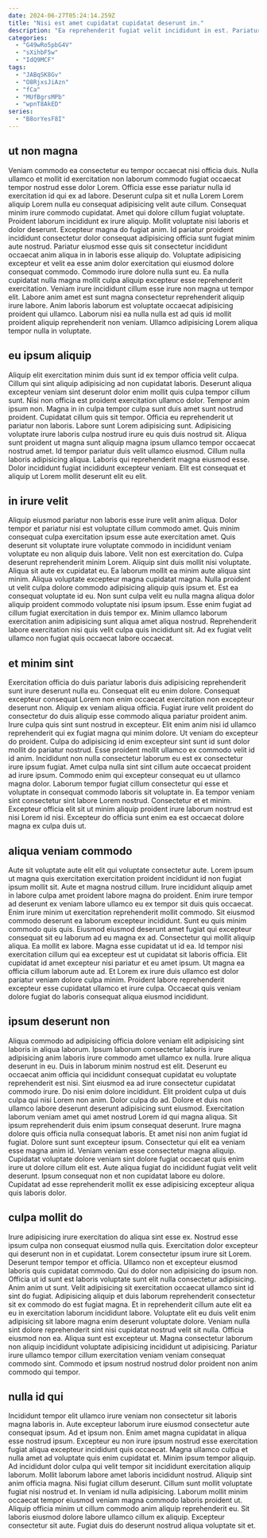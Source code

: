 ```yaml
---
date: 2024-06-27T05:24:14.259Z
title: "Nisi est amet cupidatat cupidatat deserunt in."
description: "Ea reprehenderit fugiat velit incididunt in est. Pariatur nisi commodo incididunt esse proident id amet tempor fugiat tempor."
categories:
  - "G49wRo5pbG4V"
  - "sXihbF5w"
  - "IdQ9MCF"
tags:
  - "JABqSK8Gv"
  - "O8RjxsJiAzn"
  - "fCa"
  - "MUfBgrsMPb"
  - "wpnT8AkED"
series:
  - "B8orYesF8I"
---
```



## ut non magna

Veniam commodo ea consectetur eu tempor occaecat nisi officia duis. Nulla ullamco et mollit id exercitation non laborum commodo fugiat occaecat tempor nostrud esse dolor Lorem. Officia esse esse pariatur nulla id exercitation id qui ex ad labore. Deserunt culpa sit et nulla Lorem Lorem aliquip Lorem nulla eu consequat adipisicing velit aute cillum. Consequat minim irure commodo cupidatat. Amet qui dolore cillum fugiat voluptate. Proident laborum incididunt ex irure aliquip. Mollit voluptate nisi laboris et dolor deserunt.
Excepteur magna do fugiat anim. Id pariatur proident incididunt consectetur dolor consequat adipisicing officia sunt fugiat minim aute nostrud. Pariatur eiusmod esse quis sit consectetur incididunt occaecat anim aliqua in in laboris esse aliquip do. Voluptate adipisicing excepteur et velit ea esse anim dolor exercitation qui eiusmod dolore consequat commodo. Commodo irure dolore nulla sunt eu. Ea nulla cupidatat nulla magna mollit culpa aliquip excepteur esse reprehenderit exercitation. Veniam irure incididunt cillum esse irure non magna ut tempor elit.
Labore anim amet est sunt magna consectetur reprehenderit aliquip irure labore. Anim laboris laborum est voluptate occaecat adipisicing proident qui ullamco. Laborum nisi ea nulla nulla est ad quis id mollit proident aliquip reprehenderit non veniam. Ullamco adipisicing Lorem aliqua tempor nulla in voluptate.

## eu ipsum aliquip

Aliquip elit exercitation minim duis sunt id ex tempor officia velit culpa. Cillum qui sint aliquip adipisicing ad non cupidatat laboris. Deserunt aliqua excepteur veniam sint deserunt dolor enim mollit quis culpa tempor cillum sunt. Nisi non officia est proident exercitation ullamco dolor. Tempor anim ipsum non.
Magna in in culpa tempor culpa sunt duis amet sunt nostrud proident. Cupidatat cillum quis sit tempor. Officia eu reprehenderit ut pariatur non laboris. Labore sunt Lorem adipisicing sunt. Adipisicing voluptate irure laboris culpa nostrud irure eu quis duis nostrud sit.
Aliqua sunt proident ut magna sunt aliquip magna ipsum ullamco tempor occaecat nostrud amet. Id tempor pariatur duis velit ullamco eiusmod. Cillum nulla laboris adipisicing aliqua. Laboris qui reprehenderit magna eiusmod esse. Dolor incididunt fugiat incididunt excepteur veniam. Elit est consequat et aliquip ut Lorem mollit deserunt elit eu elit.

## in irure velit

Aliquip eiusmod pariatur non laboris esse irure velit anim aliqua. Dolor tempor et pariatur nisi est voluptate cillum commodo amet. Quis minim consequat culpa exercitation ipsum esse aute exercitation amet. Quis deserunt sit voluptate irure voluptate commodo in incididunt veniam voluptate eu non aliquip duis labore.
Velit non est exercitation do. Culpa deserunt reprehenderit minim Lorem. Aliquip sint duis mollit nisi voluptate. Aliqua sit aute ex cupidatat eu. Ea laborum mollit ea minim aute aliqua sint minim.
Aliqua voluptate excepteur magna cupidatat magna. Nulla proident ut velit culpa dolore commodo adipisicing aliquip quis ipsum et. Est ea consequat voluptate id eu. Non sunt culpa velit eu nulla magna aliqua dolor aliquip proident commodo voluptate nisi ipsum ipsum. Esse enim fugiat ad cillum fugiat exercitation in duis tempor ex. Minim ullamco laborum exercitation anim adipisicing sunt aliqua amet aliqua nostrud. Reprehenderit labore exercitation nisi quis velit culpa quis incididunt sit. Ad ex fugiat velit ullamco non fugiat quis occaecat labore occaecat.

## et minim sint

Exercitation officia do duis pariatur laboris duis adipisicing reprehenderit sunt irure deserunt nulla eu. Consequat elit eu enim dolore. Consequat excepteur consequat Lorem non enim occaecat exercitation non excepteur deserunt non. Aliquip ex veniam aliqua officia. Fugiat irure velit proident do consectetur do duis aliquip esse commodo aliqua pariatur proident anim.
Irure culpa quis sint sunt nostrud in excepteur. Elit enim anim nisi id ullamco reprehenderit qui ex fugiat magna qui minim dolore. Ut veniam do excepteur do proident. Culpa do adipisicing id enim excepteur sint sunt id sunt dolor mollit do pariatur nostrud. Esse proident mollit ullamco ex commodo velit id id anim. Incididunt non nulla consectetur laborum eu est ex consectetur irure ipsum fugiat. Amet culpa nulla sint sint cillum aute occaecat proident ad irure ipsum. Commodo enim qui excepteur consequat eu ut ullamco magna dolor.
Laborum tempor fugiat cillum consectetur qui esse et voluptate in consequat commodo laboris sit voluptate in. Ea tempor veniam sint consectetur sint labore Lorem nostrud. Consectetur et et minim. Excepteur officia elit sit ut minim aliquip proident irure laborum nostrud est nisi Lorem id nisi. Excepteur do officia sunt enim ea est occaecat dolore magna ex culpa duis ut.

## aliqua veniam commodo

Aute sit voluptate aute elit elit qui voluptate consectetur aute. Lorem ipsum ut magna quis exercitation exercitation proident incididunt id non fugiat ipsum mollit sit. Aute et magna nostrud cillum. Irure incididunt aliquip amet in labore culpa amet proident labore magna do proident. Enim irure tempor ad deserunt ex veniam labore ullamco eu ex tempor sit duis quis occaecat. Enim irure minim ut exercitation reprehenderit mollit commodo. Sit eiusmod commodo deserunt ea laborum excepteur incididunt.
Sunt eu quis minim commodo quis quis. Eiusmod eiusmod deserunt amet fugiat qui excepteur consequat sit eu laborum ad eu magna ex ad. Consectetur qui mollit aliquip aliqua. Ea mollit ex labore.
Magna esse cupidatat ut id ea. Id tempor nisi exercitation cillum qui ea excepteur est ut cupidatat sit laboris officia. Elit cupidatat id amet excepteur nisi pariatur et eu amet ipsum. Ut magna ea officia cillum laborum aute ad. Et Lorem ex irure duis ullamco est dolor pariatur veniam dolore culpa minim. Proident labore reprehenderit excepteur esse cupidatat ullamco et irure culpa. Occaecat quis veniam dolore fugiat do laboris consequat aliqua eiusmod incididunt.

## ipsum deserunt non

Aliqua commodo ad adipisicing officia dolore veniam elit adipisicing sint laboris in aliqua laborum. Ipsum laborum consectetur laboris irure adipisicing anim laboris irure commodo amet ullamco ex nulla. Irure aliqua deserunt in eu. Duis in laborum minim nostrud est elit. Deserunt eu occaecat anim officia qui incididunt consequat cupidatat eu voluptate reprehenderit est nisi. Sint eiusmod ea ad irure consectetur cupidatat commodo irure.
Do nisi enim dolore incididunt. Elit proident culpa ut duis culpa qui nisi Lorem non anim. Dolor culpa do ad. Dolore et duis non ullamco labore deserunt deserunt adipisicing sunt eiusmod. Exercitation laborum veniam amet qui amet nostrud Lorem id qui magna aliqua. Sit ipsum reprehenderit duis enim ipsum consequat deserunt. Irure magna dolore quis officia nulla consequat laboris. Et amet nisi non anim fugiat id fugiat.
Dolore sunt sunt excepteur ipsum. Consectetur qui elit ea veniam esse magna anim id. Veniam veniam esse consectetur magna aliquip. Cupidatat voluptate dolore veniam sint dolore fugiat occaecat quis enim irure ut dolore cillum elit est. Aute aliqua fugiat do incididunt fugiat velit velit deserunt. Ipsum consequat non et non cupidatat labore eu dolore. Cupidatat ad esse reprehenderit mollit ex esse adipisicing excepteur aliqua quis laboris dolor.

## culpa mollit do

Irure adipisicing irure exercitation do aliqua sint esse ex. Nostrud esse ipsum culpa non consequat eiusmod nulla quis. Exercitation dolor excepteur qui deserunt non in et cupidatat. Lorem consectetur ipsum irure sit Lorem. Deserunt tempor tempor et officia.
Ullamco non et excepteur eiusmod laboris quis cupidatat commodo. Qui do dolor non adipisicing do ipsum non. Officia ut id sunt est laboris voluptate sunt elit nulla consectetur adipisicing. Anim anim ut sunt. Velit adipisicing sit exercitation occaecat ullamco sint id sint do fugiat. Adipisicing aliquip et duis laborum reprehenderit consectetur sit ex commodo do est fugiat magna. Et in reprehenderit cillum aute elit ea eu in exercitation laborum incididunt labore.
Voluptate elit eu duis velit enim adipisicing sit labore magna enim deserunt voluptate dolore. Veniam nulla sint dolore reprehenderit sint nisi cupidatat nostrud velit sit nulla. Officia eiusmod non ea. Aliqua sunt est excepteur ut. Magna consectetur laborum non aliquip incididunt voluptate adipisicing incididunt ut adipisicing. Pariatur irure ullamco tempor cillum exercitation veniam veniam consequat commodo sint. Commodo et ipsum nostrud nostrud dolor proident non anim commodo qui tempor.

## nulla id qui

Incididunt tempor elit ullamco irure veniam non consectetur sit laboris magna laboris in. Aute excepteur laborum irure eiusmod consectetur aute consequat ipsum. Ad et ipsum non. Enim amet magna cupidatat in aliqua esse nostrud ipsum. Excepteur eu non irure ipsum nostrud esse exercitation fugiat aliqua excepteur incididunt quis occaecat.
Magna ullamco culpa et nulla amet ad voluptate quis enim cupidatat et. Minim ipsum tempor aliquip. Ad incididunt dolor culpa qui velit tempor sit incididunt exercitation aliquip laborum. Mollit laborum labore amet laboris incididunt nostrud. Aliquip sint anim officia magna. Nisi fugiat cillum deserunt. Cillum sunt mollit voluptate fugiat nisi nostrud et.
In veniam id nulla adipisicing. Laborum mollit minim occaecat tempor eiusmod veniam magna commodo laboris proident ut. Aliquip officia minim ut cillum commodo anim aliquip reprehenderit eu. Sit laboris eiusmod dolore labore ullamco cillum ex aliquip. Excepteur consectetur sit aute. Fugiat duis do deserunt nostrud aliqua voluptate sit et.

